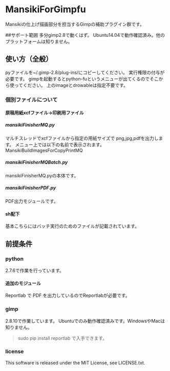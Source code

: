 # MansikiForGimpfu

Mansikiの仕上げ描画部分を担当するGimpの補助プラグイン群です。

##サポート範囲
多分gimp2.8で動くはず。
Ubuntu14.04で動作確認済み。他のプラットフォームは知りません。

## 使い方（全般）
pyファイルを~/.gimp-2.8/plug-ins/にコピーしてください。
実行権限の付与が必要です。
gimpを起動するとpython-fuというメニューが出てくるのでそこから使ってください。
上のimageとdrowableは指定不要です。
### 個別ファイルについて
#### 原稿用紙xcfファイル→印刷用ファイル
##### mansikiFinisherMQ.py
マルチスレッドでxcfファイルから指定の用紙サイズで
png,jpg,pdfを出力します。
メニュー上では以下の名前で表示されます。
MansikiBuildImagesForCopyPrintMQ
##### mansikiFinisherMQBatch.py
mansikiFinisherMQ.pyの本体です。

##### mansikiFinisherPDF.py
PDF出力モジュールです。

#### sh配下
基本こちらにはバッチ実行のためのファイルが記載されています。

## 前提条件
### python
2.7.6で作業を行っています。
#### 追加のモジュール
Reportlab で PDF を出力しているのでReportlabが必要です。
### gimp
2.8.10で作業しています。
Ubuntuでのみ動作確認済みです。WindowsやMacは知りません。

> sudo pip install reportlab
で入手できます。


### license

This software is released under the MIT License, see LICENSE.txt.
